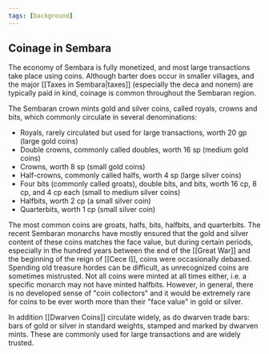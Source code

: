 ```yaml
---
tags: [background]
---
```

## Coinage in Sembara

The economy of Sembara is fully monetized, and most large transactions take place using coins. Although barter does occur in smaller villages, and the major [[Taxes in Sembara|taxes]] (especially the deca and nonem) are typically paid in kind, coinage is common throughout the Sembaran region.

The Sembaran crown mints gold and silver coins, called royals, crowns and bits, which commonly circulate in several denominations:

* Royals, rarely circulated but used for large transactions, worth 20 gp (large gold coins)
* Double crowns, commonly called doubles, worth 16 sp  (medium gold coins)
* Crowns, worth 8 sp (small gold coins)
* Half-crowns, commonly called halfs, worth 4 sp (large silver coins)
* Four bits (commonly called groats), double bits, and bits, worth 16 cp, 8 cp, and  4 cp each (small to medium silver coins)
* Halfbits, worth 2 cp (a small silver coin)
* Quarterbits, worth 1 cp (small silver coin)

The most common coins are groats, halfs, bits, halfbits, and quarterbits. The recent Sembaran monarchs have mostly ensured that the gold and silver content of these coins matches the face value, but during certain periods, especially in the hundred years between the end of the [[Great War]] and the beginning of the reign of [[Cece I]], coins were occasionally debased. Spending old treasure hordes can be difficult, as unrecognized coins are sometimes mistrusted. Not all coins were minted at all times either, i.e. a specific monarch may not have minted halfbits. However, in general, there is no developed sense of "coin collectors" and it would be extremely rare for coins to be ever worth more than their "face value" in gold or silver.

In addition [[Dwarven Coins]] circulate widely, as do dwarven trade bars: bars of gold or silver in standard weights, stamped and marked by dwarven mints. These are commonly used for large transactions and are widely trusted.

